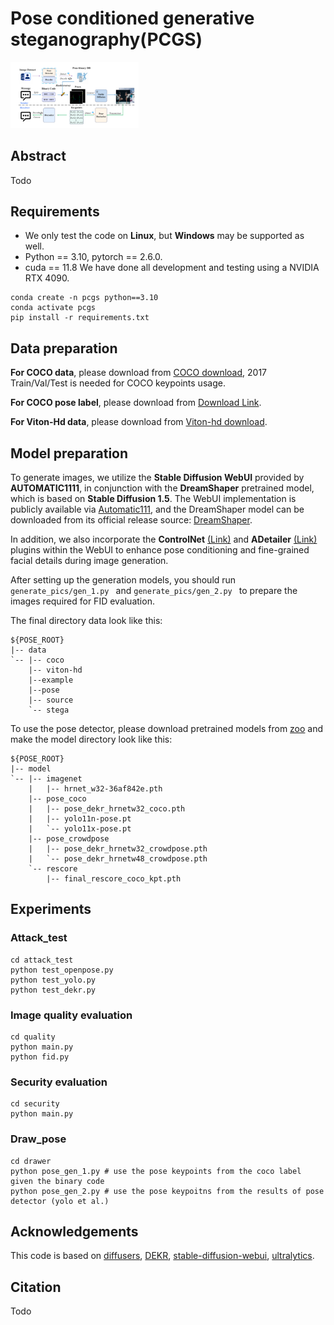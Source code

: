 # Pose conditioned generative steganography(PCGS)

<img src="pipeline.jpg" style="zoom:20%;" />

## Abstract

Todo

## Requirements

- We only test the code on **Linux**, but **Windows** may be supported as well.
- Python == 3.10,  pytorch == 2.6.0.
- cuda == 11.8  We have done all development and testing using a NVIDIA RTX 4090.

```
conda create -n pcgs python==3.10
conda activate pcgs
pip install -r requirements.txt
```

## Data preparation

**For COCO data**, please download from [COCO download](http://cocodataset.org/#download), 2017 Train/Val/Test is needed for COCO keypoints usage.

**For COCO pose label**, please download from [Download Link](https://github.com/ultralytics/assets/releases/download/v0.0.0/coco2017labels-pose.zip).

**For Viton-Hd data**, please download from [Viton-hd download](https://drive.google.com/file/d/1tLx8LRp-sxDp0EcYmYoV_vXdSc-jJ79w/view?usp=sharing).

## Model preparation

To generate images, we utilize the **Stable Diffusion WebUI** provided by **AUTOMATIC1111**, in conjunction with the **DreamShaper** pretrained model, which is based on **Stable Diffusion 1.5**. The WebUI implementation is publicly available via [Automatic111](https://github.com/AUTOMATIC1111/stable-diffusion-webui), and the DreamShaper model can be downloaded from its official release source: [DreamShaper](https://civitai.com/models/4384/dreamshaper). 

In addition, we also incorporate the **ControlNet** [(Link)](https://github.com/Mikubill/sd-webui-controlnet) and **ADetailer** [(Link)](https://github.com/Bing-su/adetailer) plugins within the WebUI to enhance pose conditioning and fine-grained facial details during image generation.

After setting up the generation models, you should run  `generate_pics/gen_1.py ` and `generate_pics/gen_2.py `  to prepare the images required for FID evaluation.

The final directory data  look like this:

```
${POSE_ROOT}
|-- data
`-- |-- coco
    |-- viton-hd
    |--example
    |--pose
    |-- source
    `-- stega 
```

To use the pose detector, please download pretrained models from [zoo](https://drive.google.com/drive/folders/1CJ1t0qsZrsNeyOhqHRXMjNKtM0QxabOV?usp=sharing) and make the model directory look like this:

```
${POSE_ROOT}
|-- model
`-- |-- imagenet
    |   |-- hrnet_w32-36af842e.pth
    |-- pose_coco
    |   |-- pose_dekr_hrnetw32_coco.pth
    |   |-- yolo11n-pose.pt
    | 	`-- yolo11x-pose.pt
    |-- pose_crowdpose
    |   |-- pose_dekr_hrnetw32_crowdpose.pth
    |   `-- pose_dekr_hrnetw48_crowdpose.pth
    `-- rescore
        |-- final_rescore_coco_kpt.pth
```



## Experiments

### Attack_test

```
cd attack_test
python test_openpose.py
python test_yolo.py
python test_dekr.py
```

### Image quality evaluation

```
cd quality
python main.py
python fid.py
```

### Security evaluation

```
cd security
python main.py
```

### Draw_pose

```
cd drawer
python pose_gen_1.py # use the pose keypoints from the coco label given the binary code
python pose_gen_2.py # use the pose keypoitns from the results of pose detector (yolo et al.)
```

## Acknowledgements

This code is based on [diffusers](https://github.com/huggingface/diffusers), [DEKR](https://github.com/HRNet/DEKR), [stable-diffusion-webui](https://github.com/AUTOMATIC1111/stable-diffusion-webui), [ultralytics](https://github.com/ultralytics/ultralytics).

## Citation

Todo

